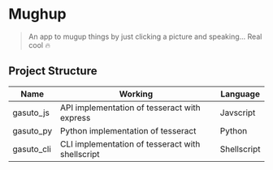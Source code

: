# Mughup
> An app to mugup things by just clicking a picture and speaking... Real cool 🔥

## Project Structure

| Name       | Working                                          | Language    |
|------------|--------------------------------------------------|-------------|
| gasuto_js  | API implementation of tesseract with express     | Javscript   |
| gasuto_py  | Python implementation of tesseract               | Python      |
| gasuto_cli | CLI implementation of tesseract with shellscript | Shellscript |
